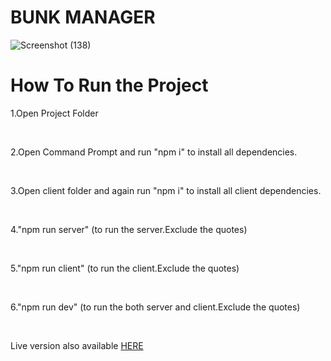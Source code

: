 <h1>BUNK MANAGER</h1>
 
 ![Screenshot (138)](https://user-images.githubusercontent.com/49809895/100523828-770df600-31d9-11eb-9319-b5ac958f5d9b.png)

# How To Run the Project
<p>1.Open Project Folder</p><br>
<p>2.Open Command Prompt and run "npm i" to install all dependencies.</p><br>
<p>3.Open client folder and again run "npm i" to install all client dependencies.</p><br>
<p>4."npm run server" (to run the server.Exclude the quotes)</p><br>
<p>5."npm run client" (to run the client.Exclude the quotes)</p><br>
<p>6."npm run dev" (to run the both server and client.Exclude the quotes)</p><br>
<p>Live version also available <a href="https://salty-brook-29410.herokuapp.com/">HERE</a></p>
